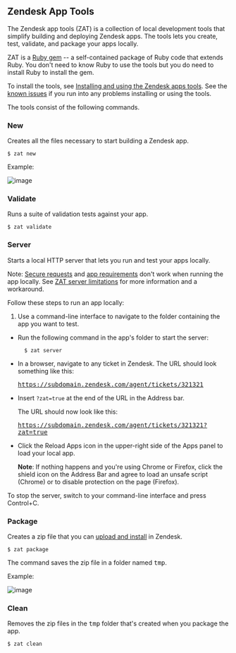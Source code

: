 ## Zendesk App Tools

The Zendesk app tools (ZAT) is a collection of local development tools that simplify building and deploying Zendesk apps. The tools lets you create, test, validate, and package your apps locally.

ZAT is a [Ruby gem](http://rubygems.org/gems/zendesk_apps_tools) -- a self-contained package of Ruby code that extends Ruby. You don't need to know Ruby to use the tools but you do need to install Ruby to install the gem.

To install the tools, see [Installing and using the Zendesk apps tools](https://support.zendesk.com/hc/en-us/articles/203691236). See the [known issues](https://support.zendesk.com/hc/en-us/articles/203691376) if you run into any problems installing or using the tools.

The tools consist of the following commands.

### New

Creates all the files necessary to start building a Zendesk app.

    $ zat new

Example:

![image](https://zen-marketing-documentation.s3.amazonaws.com/docs/en/zat_mac_cmd_new.png)

### Validate

Runs a suite of validation tests against your app.

    $ zat validate

### Server

Starts a local HTTP server that lets you run and test your apps locally.

Note: [Secure requests](./requests#secure_requests) and [app requirements](./app_requirements) don't work when running the app locally. See [ZAT server limitations](https://support.zendesk.com/hc/en-us/articles/203691236#topic_ux4_lv3_ks) for more information and a workaround.

Follow these steps to run an app locally:

1. Use a command-line interface to navigate to the folder containing the app you want to test.

- Run the following command in the app's folder to start the server:

   		$ zat server

- In a browser, navigate to any ticket in Zendesk. The URL should look something like this:

	<tt>https://subdomain.zendesk.com/agent/tickets/321321</tt>

- Insert `?zat=true` at the end of the URL in the Address bar.

	The URL should now look like this:

	<tt>https://subdomain.zendesk.com/agent/tickets/321321?zat=true</tt>

- Click the Reload Apps icon in the upper-right side of the Apps panel to load your local app.

	**Note**: If nothing happens and you're using Chrome or Firefox, click the shield icon on the Address Bar and agree to load an unsafe script (Chrome) or to disable protection on the page (Firefox).

To stop the server, switch to your command-line interface and press Control+C.


### Package

Creates a zip file that you can [upload and install](https://support.zendesk.com/hc/en-us/articles/203691246) in Zendesk.

    $ zat package

The command saves the zip file in a folder named <tt>tmp</tt>.

Example:

![image](https://zen-marketing-documentation.s3.amazonaws.com/docs/en/zat_mac_cmd_package.png)

### Clean

Removes the zip files in the <tt>tmp</tt> folder that's created when you package the app.

    $ zat clean

